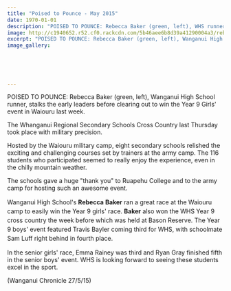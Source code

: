 ```yaml
---
title: "Poised to Pounce - May 2015"
date: 1970-01-01
description: "POISED TO POUNCE: Rebecca Baker (green, left), WHS runner, stalks the early leaders before clearing out to win the Year 9 Girls' event in Waiouru..."
image: http://c1940652.r52.cf0.rackcdn.com/5b46aee6b8d39a41290004a3/rebecca-baker.gif
excerpt: "POISED TO POUNCE: Rebecca Baker (green, left), Wanganui High School runner, stalks the early leaders before clearing out to win the Year 9 Girls' event in Waiouru..."
image_gallery:
    
    
    
    
    
---
```


<p>POISED TO POUNCE: Rebecca Baker (green, left), Wanganui High School runner, stalks the early leaders before clearing out to win the Year 9 Girls' event in Waiouru last week.</p>
<p>The Whanganui Regional Secondary Schools Cross Country last Thursday took place with military precision.</p>
<p>Hosted by the Waiouru military camp, eight secondary schools relished the exciting and challenging courses set by trainers at the army camp. The 116 students who participated seemed to really enjoy the experience, even in the chilly mountain weather.</p>
<p>The schools gave a huge "thank you" to Ruapehu College and to the army camp for hosting such an awesome event.</p>
<p><span style="line-height: 1.5;">Wanganui High School's&nbsp;</span><strong style="line-height: 1.5;">Rebecca</strong><span style="line-height: 1.5;">&nbsp;</span><strong style="line-height: 1.5;">Baker</strong><span style="line-height: 1.5;">&nbsp;ran a great race at the Waiouru camp to easily win the Year 9 girls' race.&nbsp;</span><strong style="line-height: 1.5;">Baker</strong><span style="line-height: 1.5;">&nbsp;also won the WHS Year 9 cross country the week before which was held at Bason Reserve. The Year 9 boys' event featured Travis Bayler coming third for WHS, with schoolmate Sam Luff right behind in fourth place.</span></p>
<p>In the senior girls' race, Emma Rainey was third and Ryan Gray finished fifth in the senior boys' event. WHS is looking forward to seeing these students excel in the sport.</p>
<p>(Wanganui Chronicle 27/5/15)</p>

